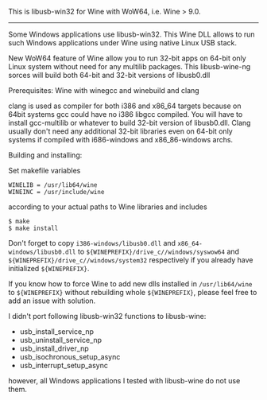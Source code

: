 This is libusb-win32 for Wine with WoW64, i.e. Wine > 9.0.
- - - - - - - - - - - - - - - - - - - - - - - - - - - - - - - - - - - -

Some Windows applications use libusb-win32. This Wine DLL allows to run
such Windows applications under Wine using native Linux USB stack.

New WoW64 feature of Wine allow you to run 32-bit apps on 64-bit only Linux system without
need for any multilib packages. This libusb-wine-ng sorces will build both 64-bit and 32-bit
versions of libusb0.dll

Prerequisites: Wine with winegcc and winebuild and clang

clang is used as compiler for both i386 and x86_64 targets because on 64bit systems
gcc could have no i386 libgcc compiled. You will have to install gcc-multilib or
whatever to build 32-bit version of libusb0.dll. Clang usually don't need any additional
32-bit libraries even on 64-bit only systems if compiled with i686-windows and
x86_86-windows archs.

Building and installing:

Set makefile variables

    WINELIB = /usr/lib64/wine
    WINEINC = /usr/include/wine

according to your actual paths to Wine libraries and includes

    $ make
    $ make install

Don't forget to copy `i386-windows/libusb0.dll` and `x86_64-windows/libusb0.dll` to
`${WINEPREFIX}/drive_c//windows/syswow64` and 
`${WINEPREFIX}/drive_c//windows/system32` respectively 
if you already have initialized `${WINEPREFIX}`.

If you know how to force Wine to add new dlls installed in `/usr/lib64/wine` to
`${WINEPREFIX}` without rebuilding whole `${WINEPREFIX}`, please feel free to
add an issue with solution.

I didn't port following libusb-win32 functions to libusb-wine:

 * usb_install_service_np
 * usb_uninstall_service_np
 * usb_install_driver_np
 * usb_isochronous_setup_async
 * usb_interrupt_setup_async

however, all Windows applications I tested with libusb-wine do not use them.
